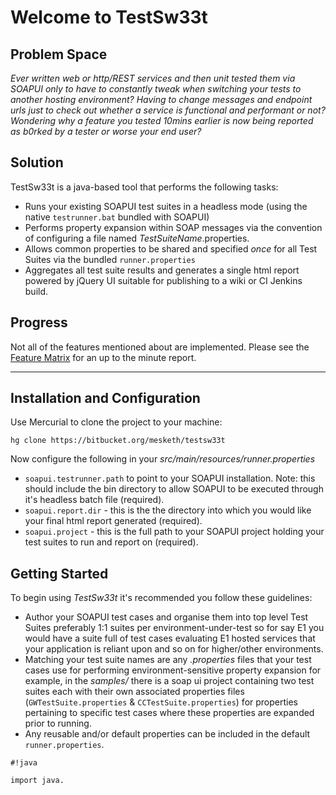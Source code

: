 # Welcome to TestSw33t

## Problem Space
_Ever written web or http/REST services and then unit tested them via SOAPUI only to have to constantly tweak when switching your tests to another hosting environment?_ _Having to change messages and endpoint urls just to check out whether a service is functional and performant or not?_ _Wondering why a feature you tested 10mins earlier is now being reported as b0rked by a tester or worse your end user?_

## Solution

TestSw33t is a java-based tool that performs the following tasks:
 
*	Runs your existing SOAPUI test suites in a headless mode (using the native ```testrunner.bat``` bundled with SOAPUI)
*	Performs property expansion within SOAP messages via the convention of configuring a file named _TestSuiteName_.properties.
*	Allows common properties to be shared and specified _once_ for all Test Suites via the bundled ```runner.properties```
*	Aggregates all test suite results and generates a single html report powered by jQuery UI suitable for publishing to a wiki or CI Jenkins build.

## Progress 
Not all of the features mentioned about are implemented. Please see the [Feature Matrix](http://bitbucket.org/mesketh/testsw33t/wiki/feature-matrix.html) for an up to the minute report.

---

## Installation and Configuration
Use Mercurial to clone the project to your machine: 

```hg clone https://bitbucket.org/mesketh/testsw33t```

Now configure the following in your _src/main/resources/runner.properties_

   - ```soapui.testrunner.path``` to point to your SOAPUI installation. Note: this should include the bin directory to allow SOAPUI to be executed through it's headless batch file (required).
   -  ```soapui.report.dir``` - this is the the directory into which you would like your final html report generated (required).
   -  ```soapui.project``` - this is the full path to your SOAPUI project holding your test suites to run and report on (required).

## Getting Started

To begin using _TestSw33t_ it's recommended you follow these guidelines: 

   - Author your SOAPUI test cases and organise them into top level Test Suites preferably 1:1 suites per environment-under-test so for say E1 you would have a suite full of test cases evaluating E1 hosted services that your application is reliant upon and so on for higher/other environments.
   - Matching your test suite names are any _.properties_ files that your test cases use for performing environment-sensitive property expansion for example, in the _samples/_ there is a soap ui project containing two test suites each with their own associated properties files (```GWTestSuite.properties``` & ```CCTestSuite.properties```) for properties pertaining to specific test cases where these properties are expanded prior to running. 
   - Any reusable and/or default properties can be included in the default ```runner.properties```.



```
#!java

import java.